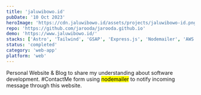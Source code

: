 ```yaml
---
title: 'jaluwibowo.id'
pubDate: '10 Oct 2023'
heroImage: 'https://cdn.jaluwibowo.id/assets/projects/jaluwibowo-id.png'
repo: 'https://github.com/jarooda/jarooda.github.io'
demo: 'https://www.jaluwibowo.id/'
stacks: ['Astro', 'Tailwind', 'GSAP', 'Express.js', 'Nodemailer', 'AWS']
status: 'completed'
category: 'web-app'
platform: 'web'
---
```


Personal Website & Blog to share my understanding about software development. #ContactMe form using <mark>nodemailer</mark> to notify incoming message through this website.